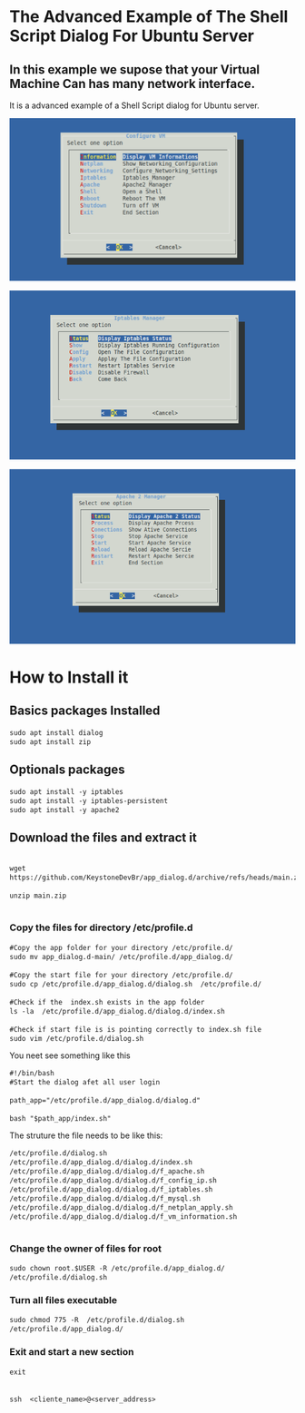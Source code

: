 # The Advanced Example of The Shell Script Dialog For Ubuntu Server

## In this example we supose that your Virtual Machine Can has many network interface.

It is a advanced  example of a Shell Script dialog for Ubuntu server.

![](./imags/dialog_advanced.png)

![](./imags/iptables_screen.png)

![](./imags/apache_screen.png)


# How to Install it
## Basics packages Installed

```
sudo apt install dialog
sudo apt install zip
```

## Optionals packages
```
sudo apt install -y iptables
sudo apt install -y iptables-persistent
sudo apt install -y apache2

```


## Download the files and extract it
```

wget https://github.com/KeystoneDevBr/app_dialog.d/archive/refs/heads/main.zip

unzip main.zip 


```
### Copy the files for directory /etc/profile.d

```
#Copy the app folder for your directory /etc/profile.d/ 
sudo mv app_dialog.d-main/ /etc/profile.d/app_dialog.d/

#Copy the start file for your directory /etc/profile.d/
sudo cp /etc/profile.d/app_dialog.d/dialog.sh  /etc/profile.d/

#Check if the  index.sh exists in the app folder 
ls -la  /etc/profile.d/app_dialog.d/dialog.d/index.sh

#Check if start file is is pointing correctly to index.sh file
sudo vim /etc/profile.d/dialog.sh

```

You neet see something like this


```
#!/bin/bash
#Start the dialog afet all user login

path_app="/etc/profile.d/app_dialog.d/dialog.d"

bash "$path_app/index.sh"

```

The struture the file needs to be like this:

```
/etc/profile.d/dialog.sh
/etc/profile.d/app_dialog.d/dialog.d/index.sh
/etc/profile.d/app_dialog.d/dialog.d/f_apache.sh
/etc/profile.d/app_dialog.d/dialog.d/f_config_ip.sh
/etc/profile.d/app_dialog.d/dialog.d/f_iptables.sh
/etc/profile.d/app_dialog.d/dialog.d/f_mysql.sh
/etc/profile.d/app_dialog.d/dialog.d/f_netplan_apply.sh
/etc/profile.d/app_dialog.d/dialog.d/f_vm_information.sh


```

### Change the owner of files for root

```
sudo chown root.$USER -R /etc/profile.d/app_dialog.d/ /etc/profile.d/dialog.sh

```

### Turn all files executable

```
sudo chmod 775 -R  /etc/profile.d/dialog.sh /etc/profile.d/app_dialog.d/

```

### Exit and start a new section
```
exit


ssh  <cliente_name>@<server_address>

```
```
